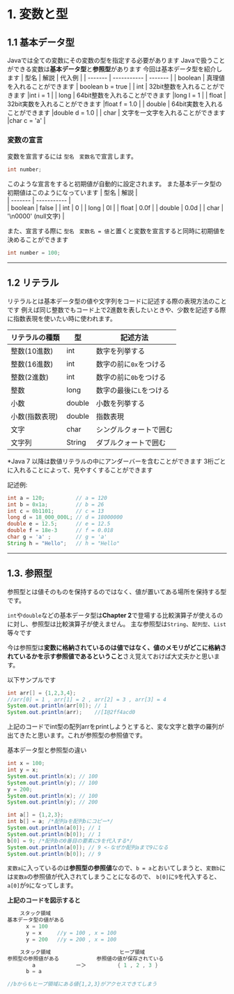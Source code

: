 # 1. 変数と型

## 1.1 基本データ型

Javaでは全ての変数にその変数の型を指定する必要があります
Javaで扱うことができる変数は**基本データ型**と**参照型**があります
今回は基本データ型を紹介します
| 型名    |     解説      | 代入例 |
| ------- | -----------   | ------- |
| boolean | 真理値を入れることができます | boolean b = true |
| int     | 32bit整数を入れることができます |int i = 1 |
| long    | 64bit整数を入れることができます |long l = 1 |
| float   | 32bit実数を入れることができます |float f = 1.0 |
| double  | 64bit実数を入れることができます |double d = 1.0 |
| char    | 文字を一文字を入れることができます |char c = 'a' |

### 変数の宣言

変数を宣言するには ```型名　変数名```で宣言します。

~~~java
int number;
~~~

このような宣言をすると初期値が自動的に設定されます。
また基本データ型の初期値はこのようになっています
| 型名    |     解説      |  
| ------- | -----------   |  
| boolean | false |
| int     | 0 |
| long    | 0l |
| float   | 0.0f |
| double  | 0.0d |
| char    | '\n0000' (null文字) |

また、宣言する際に
```型名　変数名 = 値```と置くと変数を宣言すると同時に初期値を決めることができます

~~~java
int number = 100;
~~~

***

## 1.2 リテラル

リテラルとは基本データ型の値や文字列をコードに記述する際の表現方法のことです
例えば同じ整数でもコード上で2進数を表したいときや、少数を記述する際に指数表現を使いたい時に使われます。

| リテラルの種類 | 型　| 記述方法　|
|-------|-----|----|
|整数(10進数) | int | 数字を列挙する|
|整数(16進数) | int | 数字の前に`0x`をつける|
|整数(2進数)  |int | 数字の前に`0b`をつける|
|整数  |long | 数字の最後に`L`をつける|
|小数| double| 小数を列挙する
|小数(指数表現)| double | 指数表現 |
|文字| char | シングルクォートで囲む |
|文字列 | String | ダブルクォートで囲む|

*Java 7 以降は数値リテラルの中にアンダーバーを含むことができます
3桁ごとに入れることによって、見やすくすることができます

記述例:

~~~java
int a = 120;          // a = 120
int b = 0x1a;         // b = 26 
int c = 0b1101;       // c = 13
long d = 18_000_000L; // d = 18000000
double e = 12.5;      // e = 12.5
double f = 18e-3      // f = 0.018
char g = 'a' ;        // g = 'a'
String h = "Hello";   // h = "Hello"
~~~

***

## 1.3. 参照型

参照型とは値そのものを保持するのではなく、値が置いてある場所を保持する型です。

`int`や`double`などの基本データ型は**Chapter 2**で登場する比較演算子が使えるのに対し、参照型は比較演算子が使えません。
主な参照型は`String`、`配列型`、`List`等々です

今は参照型は**変数に格納されているのは値ではなく、値のメモリがどこに格納されているかを示す参照値であるということ**さえ覚えておけば大丈夫かと思います。

以下サンプルです

~~~java
int arr[] = {1,2,3,4};
//arr[0] = 1 , arr[1] = 2 , arr[2] = 3 , arr[3] = 4 
System.out.println(arr[0]); // 1
System.out.println(arr);    //[I@2ff4acd0
~~~

上記のコードでint型の配列arrをprintしようとすると、変な文字と数字の羅列が出てきたと思います。これが参照型の参照値です。

基本データ型と参照型の違い

~~~java
int x = 100;
int y = x;
System.out.println(x); // 100
System.out.println(y); // 100
y = 200;
System.out.println(x); // 100
System.out.println(y); // 200

int a[] = {1,2,3};
int b[] = a; /*配列aを配列bにコピー*/
System.out.println(a[0]); // 1
System.out.println(b[0]); // 1
b[0] = 9; /*配列bの0番目の要素に9を代入する*/
System.out.println(a[0]); // 9 <-なぜか配列aまで9になる
System.out.println(b[0]); // 9
~~~

`変数a`に入っているのは**参照型の参照値**なので、``b = a``とおいてしまうと、``変数b``には``変数a``の参照値が代入されてしまうことになるので、
`b[0]`に`9`を代入すると、`a[0]`が`9`になってします。

**上記のコードを図示すると**

~~~java
    スタック領域
基本データ型の値がある
      x = 100
      y = x     //y = 100 , x = 100
      y = 200   //y = 200 , x = 100            
~~~

~~~java
    スタック領域                      ヒープ領域
参照型の参照値がある            参照値の値が保存されている
        a             ー＞          { 1 , 2 , 3 }
      b = a 

//bからもヒープ領域にある値{1,2,3}がアクセスできてしまう          
~~~

